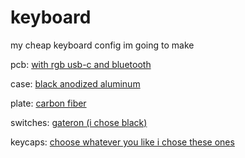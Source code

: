# keyboard
my cheap keyboard config im going to make

pcb: [with rgb usb-c and bluetooth](https://www.banggood.com/Skyloong-GK64S-PCB-Wired-Platinum-Motherboard-USB-Broadcom-20730-bluetooth-3_0-Mechanical-Keyboard-Kit-Hot-Swap-RGB-Light-p-1527498.html?rmmds=search&cur_warehouse=CN#jsReviewsWrap)


case: [black anodized aluminum](https://www.aliexpress.com/item/32999556031.html?spm=a2g0o.productlist.0.0.31a14974WtAVXe&algo_pvid=fdbb445f-7f9c-4166-be39-565e4feb9bff&algo_expid=fdbb445f-7f9c-4166-be39-565e4feb9bff-0&btsid=0b0a050115856037395738291e3afd&ws_ab_test=searchweb0_0,searchweb201602_,searchweb201603_)


plate: [carbon fiber](https://www.aliexpress.com/item/33026284972.html?spm=a2g0o.detail.1000023.2.2fc61df7RhfIOy)

switches: [gateron (i chose black)](https://www.aliexpress.com/item/33017468389.html?spm=a2g0o.productlist.0.0.62777d738TlilL&algo_pvid=9dfb6185-3a09-4464-97a5-10c590bc65ac&algo_expid=9dfb6185-3a09-4464-97a5-10c590bc65ac-1&btsid=0b0a0ac215856079864633799e0d73&ws_ab_test=searchweb0_0,searchweb201602_,searchweb201603_)

keycaps: [choose whatever you like i chose these ones](https://www.aliexpress.com/item/33059907444.html?spm=a2g0o.productlist.0.0.5b2e4b35dIFLSl&algo_pvid=7aea38bb-ae75-4a95-a1a6-ee76fe0a266d&algo_expid=7aea38bb-ae75-4a95-a1a6-ee76fe0a266d-39&btsid=0b0a22a415856093887214811e2ee2&ws_ab_test=searchweb0_0,searchweb201602_,searchweb201603_)

